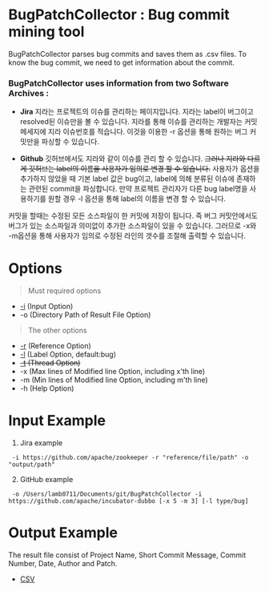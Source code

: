 # BugPatchCollector : Bug commit mining tool
BugPatchCollector parses bug commits and saves them as .csv files. To know the bug commit, we need to get information about the commit.

### BugPatchCollector uses information from two Software Archives :

* **Jira**
지라는 프로젝트의 이슈를 관리하는 페이지입니다. 지라는 label이 버그이고 resolved된 이슈만을 볼 수 있습니다. 지라를 통해 이슈를 관리하는 개발자는 커밋 메세지에 지라 이슈번호를 적습니다. 이것을 이용한 -r 옵션을 통해 원하는 버그 커밋만을 파싱할 수 있습니다.

* **Github**
깃허브에서도 지라와 같이 이슈를 관리 할 수 있습니다. ~~그러나 지라와 다르게 깃허브는 label의 이름을 사용자가 임의로 변경 할 수 있습니다.~~ 사용자가 옵션을 추가하지 않았을 때 기본 label 값은 bug이고, label에 의해 분류된 이슈에 존재하는 관련된 commit을 파싱합니다. 만약 프로젝트 관리자가 다른 bug label명을 사용하기를 원할 경우 -l 옵션을 통해 label의 이름을 변경 할 수 있습니다.

커밋을 할때는 수정된 모든 소스파일이 한 커밋에 저장이 됩니다. 즉 버그 커밋안에서도 버그가 있는 소스파일과 의미없이 추가한 소스파일이 있을 수 있습니다. 그러므로 -x와 -m옵션을 통해 사용자가 임의로 수정된 라인의 갯수를 조절해 출력할 수 있습니다.
# Options
>Must required options 
* [-i](https://github.com/HGUISEL/BugPatchCollector/issues/4) (Input Option)
* -o (Directory Path of Result File Option)
>The other options
* [-r](https://github.com/HGUISEL/BugPatchCollector/issues/5) (Reference Option)
* [-l](https://github.com/HGUISEL/BugPatchCollector/issues/7) (Label Option, default:bug)
* ~~[-t](https://github.com/HGUISEL/BugPatchCollector/issues/8) (Thread Option)~~
* -x (Max lines of Modified line Option, including x'th line)
* -m (Min lines of Modified line Option, including m'th line)
* -h (Help Option)


# Input Example
1. Jira example
<pre><code> -i https://github.com/apache/zookeeper -r "reference/file/path" -o "output/path" </code></pre>
2. GitHub example
<pre><code> -o /Users/lamb0711/Documents/git/BugPatchCollector -i https://github.com/apache/incubator-dubbo [-x 5 -m 3] [-l type/bug] </code></pre>

# Output Example
The result file consist of Project Name, Short Commit Message, Commit Number, Date, Author and Patch.
* [CSV](https://github.com/HGUISEL/BugPatchCollector/issues/1)

